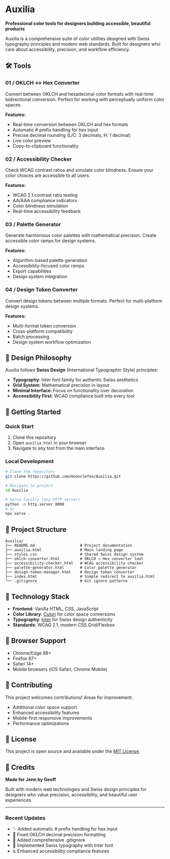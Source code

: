 # Auxilia

**Professional color tools for designers building accessible, beautiful products**

Auxilia is a comprehensive suite of color utilities designed with Swiss typography principles and modern web standards. Built for designers who care about accessibility, precision, and workflow efficiency.

## 🛠️ Tools

### 01 / OKLCH ↔ Hex Converter
Convert between OKLCH and hexadecimal color formats with real-time bidirectional conversion. Perfect for working with perceptually uniform color spaces.

**Features:**
- Real-time conversion between OKLCH and hex formats
- Automatic # prefix handling for hex input
- Precise decimal rounding (L/C: 3 decimals, H: 1 decimal)
- Live color preview
- Copy-to-clipboard functionality

### 02 / Accessibility Checker
Check WCAG contrast ratios and simulate color blindness. Ensure your color choices are accessible to all users.

**Features:**
- WCAG 2.1 contrast ratio testing
- AA/AAA compliance indicators
- Color blindness simulation
- Real-time accessibility feedback

### 03 / Palette Generator
Generate harmonious color palettes with mathematical precision. Create accessible color ramps for design systems.

**Features:**
- Algorithm-based palette generation
- Accessibility-focused color ramps
- Export capabilities
- Design system integration

### 04 / Design Token Converter
Convert design tokens between multiple formats. Perfect for multi-platform design systems.

**Features:**
- Multi-format token conversion
- Cross-platform compatibility
- Batch processing
- Design system workflow optimization

## 🎨 Design Philosophy

Auxilia follows **Swiss Design** (International Typographic Style) principles:

- **Typography**: Inter font family for authentic Swiss aesthetics
- **Grid System**: Mathematical precision in layout
- **Minimal Interface**: Focus on functionality over decoration
- **Accessibility First**: WCAG compliance built into every tool

## 🚀 Getting Started

### Quick Start
1. Clone this repository
2. Open `auxilia.html` in your browser
3. Navigate to any tool from the main interface

### Local Development
```bash
# Clone the repository
git clone https://github.com/monoclefox/Auxilia.git

# Navigate to project
cd Auxilia

# Serve locally (any HTTP server)
python -m http.server 8000
# or
npx serve .
```

## 📁 Project Structure

```
Auxilia/
├── README.md                    # Project documentation
├── auxilia.html                 # Main landing page
├── styles.css                   # Shared Swiss design system
├── oklch-converter.html         # OKLCH ↔ Hex converter tool
├── accessibility-checker.html   # WCAG accessibility checker
├── palette-generator.html       # Color palette generator
├── design-token-manager.html    # Design token converter
├── index.html                   # Simple redirect to auxilia.html
└── .gitignore                   # Git ignore patterns
```

## 🔧 Technology Stack

- **Frontend**: Vanilla HTML, CSS, JavaScript
- **Color Library**: [Culori](https://github.com/Evercoder/culori) for color space conversions
- **Typography**: [Inter](https://rsms.me/inter/) for Swiss design authenticity
- **Standards**: WCAG 2.1, modern CSS Grid/Flexbox

## 🎯 Browser Support

- Chrome/Edge 88+
- Firefox 87+
- Safari 14+
- Mobile browsers (iOS Safari, Chrome Mobile)

## 🤝 Contributing

This project welcomes contributions! Areas for improvement:

- Additional color space support
- Enhanced accessibility features
- Mobile-first responsive improvements
- Performance optimizations

## 📄 License

This project is open source and available under the [MIT License](LICENSE).

## 💜 Credits

**Made for Jenn by Geoff**

Built with modern web technologies and Swiss design principles for designers who value precision, accessibility, and beautiful user experiences.

---

### Recent Updates

- ✨ Added automatic # prefix handling for hex input
- 🔧 Fixed OKLCH decimal precision formatting
- 📁 Added comprehensive .gitignore
- 🎨 Implemented Swiss typography with Inter font
- ♿ Enhanced accessibility compliance features